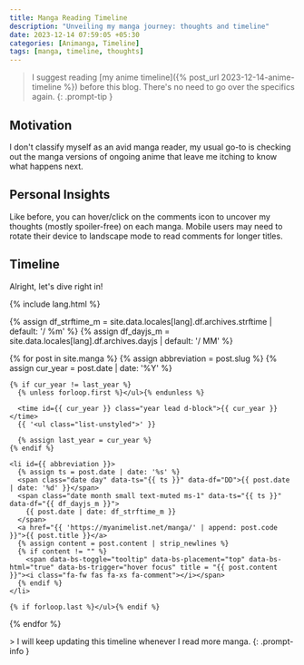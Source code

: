 ```yaml
---
title: Manga Reading Timeline
description: "Unveiling my manga journey: thoughts and timeline"
date: 2023-12-14 07:59:05 +05:30
categories: [Animanga, Timeline]
tags: [manga, timeline, thoughts]
---
```

> I suggest reading [my anime timeline]({% post_url 2023-12-14-anime-timeline %}) before this blog. There's no need to go over the specifics again.
{: .prompt-tip }

## Motivation
I don't classify myself as an avid manga reader, my usual go-to is checking out the manga versions of ongoing anime that leave me itching to know what happens next.

## Personal Insights
Like before, you can hover/click on the comments icon to uncover my thoughts (mostly spoiler-free) on each manga. Mobile users may need to rotate their device to landscape mode to read comments for longer titles.

## Timeline
Alright, let's dive right in!

<style>
  .tooltip-inner{
    font-size: 0.8rem;
    max-width: 100%;
    text-align: left;
  }
</style>

{% include lang.html %}

{% assign df_strftime_m = site.data.locales[lang].df.archives.strftime | default: '/ %m' %}
{% assign df_dayjs_m = site.data.locales[lang].df.archives.dayjs | default: '/ MM' %}

<div id="archives" class="pl-xl-3">
  {% for post in site.manga %}
    {% assign abbreviation = post.slug %}
    {% assign cur_year = post.date | date: '%Y' %}

    {% if cur_year != last_year %}
      {% unless forloop.first %}</ul>{% endunless %}

      <time id={{ cur_year }} class="year lead d-block">{{ cur_year }}</time>
      {{ '<ul class="list-unstyled">' }}

      {% assign last_year = cur_year %}
    {% endif %}

    <li id={{ abbreviation }}>
      {% assign ts = post.date | date: '%s' %}
      <span class="date day" data-ts="{{ ts }}" data-df="DD">{{ post.date | date: '%d' }}</span>
      <span class="date month small text-muted ms-1" data-ts="{{ ts }}" data-df="{{ df_dayjs_m }}">
        {{ post.date | date: df_strftime_m }}
      </span>
      <a href="{{ 'https://myanimelist.net/manga/' | append: post.code }}">{{ post.title }}</a>
      {% assign content = post.content | strip_newlines %}
      {% if content != "" %}
        <span data-bs-toggle="tooltip" data-bs-placement="top" data-bs-html="true" data-bs-trigger="hover focus" title = "{{ post.content }}"><i class="fa-fw fas fa-xs fa-comment"></i></span>
      {% endif %}
    </li>

    {% if forloop.last %}</ul>{% endif %}
  {% endfor %}
</div>
> I will keep updating this timeline whenever I read more manga.
{: .prompt-info }